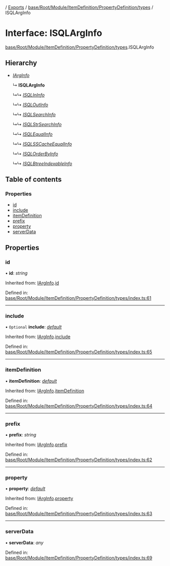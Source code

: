 [](../README.md) / [Exports](../modules.md) / [base/Root/Module/ItemDefinition/PropertyDefinition/types](../modules/base_root_module_itemdefinition_propertydefinition_types.md) / ISQLArgInfo

# Interface: ISQLArgInfo

[base/Root/Module/ItemDefinition/PropertyDefinition/types](../modules/base_root_module_itemdefinition_propertydefinition_types.md).ISQLArgInfo

## Hierarchy

* [*IArgInfo*](base_root_module_itemdefinition_propertydefinition_types.iarginfo.md)

  ↳ **ISQLArgInfo**

  ↳↳ [*ISQLInInfo*](base_root_module_itemdefinition_propertydefinition_types.isqlininfo.md)

  ↳↳ [*ISQLOutInfo*](base_root_module_itemdefinition_propertydefinition_types.isqloutinfo.md)

  ↳↳ [*ISQLSearchInfo*](base_root_module_itemdefinition_propertydefinition_types.isqlsearchinfo.md)

  ↳↳ [*ISQLStrSearchInfo*](base_root_module_itemdefinition_propertydefinition_types.isqlstrsearchinfo.md)

  ↳↳ [*ISQLEqualInfo*](base_root_module_itemdefinition_propertydefinition_types.isqlequalinfo.md)

  ↳↳ [*ISQLSSCacheEqualInfo*](base_root_module_itemdefinition_propertydefinition_types.isqlsscacheequalinfo.md)

  ↳↳ [*ISQLOrderByInfo*](base_root_module_itemdefinition_propertydefinition_types.isqlorderbyinfo.md)

  ↳↳ [*ISQLBtreeIndexableInfo*](base_root_module_itemdefinition_propertydefinition_types.isqlbtreeindexableinfo.md)

## Table of contents

### Properties

- [id](base_root_module_itemdefinition_propertydefinition_types.isqlarginfo.md#id)
- [include](base_root_module_itemdefinition_propertydefinition_types.isqlarginfo.md#include)
- [itemDefinition](base_root_module_itemdefinition_propertydefinition_types.isqlarginfo.md#itemdefinition)
- [prefix](base_root_module_itemdefinition_propertydefinition_types.isqlarginfo.md#prefix)
- [property](base_root_module_itemdefinition_propertydefinition_types.isqlarginfo.md#property)
- [serverData](base_root_module_itemdefinition_propertydefinition_types.isqlarginfo.md#serverdata)

## Properties

### id

• **id**: *string*

Inherited from: [IArgInfo](base_root_module_itemdefinition_propertydefinition_types.iarginfo.md).[id](base_root_module_itemdefinition_propertydefinition_types.iarginfo.md#id)

Defined in: [base/Root/Module/ItemDefinition/PropertyDefinition/types/index.ts:61](https://github.com/onzag/itemize/blob/55e63f2c/base/Root/Module/ItemDefinition/PropertyDefinition/types/index.ts#L61)

___

### include

• `Optional` **include**: [*default*](../classes/base_root_module_itemdefinition_include.default.md)

Inherited from: [IArgInfo](base_root_module_itemdefinition_propertydefinition_types.iarginfo.md).[include](base_root_module_itemdefinition_propertydefinition_types.iarginfo.md#include)

Defined in: [base/Root/Module/ItemDefinition/PropertyDefinition/types/index.ts:65](https://github.com/onzag/itemize/blob/55e63f2c/base/Root/Module/ItemDefinition/PropertyDefinition/types/index.ts#L65)

___

### itemDefinition

• **itemDefinition**: [*default*](../classes/base_root_module_itemdefinition.default.md)

Inherited from: [IArgInfo](base_root_module_itemdefinition_propertydefinition_types.iarginfo.md).[itemDefinition](base_root_module_itemdefinition_propertydefinition_types.iarginfo.md#itemdefinition)

Defined in: [base/Root/Module/ItemDefinition/PropertyDefinition/types/index.ts:64](https://github.com/onzag/itemize/blob/55e63f2c/base/Root/Module/ItemDefinition/PropertyDefinition/types/index.ts#L64)

___

### prefix

• **prefix**: *string*

Inherited from: [IArgInfo](base_root_module_itemdefinition_propertydefinition_types.iarginfo.md).[prefix](base_root_module_itemdefinition_propertydefinition_types.iarginfo.md#prefix)

Defined in: [base/Root/Module/ItemDefinition/PropertyDefinition/types/index.ts:62](https://github.com/onzag/itemize/blob/55e63f2c/base/Root/Module/ItemDefinition/PropertyDefinition/types/index.ts#L62)

___

### property

• **property**: [*default*](../classes/base_root_module_itemdefinition_propertydefinition.default.md)

Inherited from: [IArgInfo](base_root_module_itemdefinition_propertydefinition_types.iarginfo.md).[property](base_root_module_itemdefinition_propertydefinition_types.iarginfo.md#property)

Defined in: [base/Root/Module/ItemDefinition/PropertyDefinition/types/index.ts:63](https://github.com/onzag/itemize/blob/55e63f2c/base/Root/Module/ItemDefinition/PropertyDefinition/types/index.ts#L63)

___

### serverData

• **serverData**: *any*

Defined in: [base/Root/Module/ItemDefinition/PropertyDefinition/types/index.ts:69](https://github.com/onzag/itemize/blob/55e63f2c/base/Root/Module/ItemDefinition/PropertyDefinition/types/index.ts#L69)
